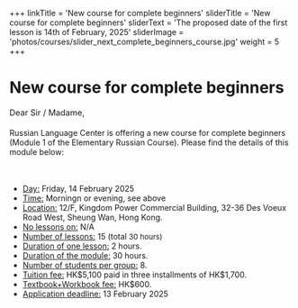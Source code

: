 +++
linkTitle = 'New course for complete beginners'
sliderTitle = 'New course for complete beginners'
sliderText = 'The proposed date of the first lesson is 14th of February, 2025'
sliderImage = 'photos/courses/slider_next_complete_beginners_course.jpg'
weight = 5
+++

# New course for complete beginners

<div><span size="2" style="font-size: 11pt;">Dear Sir / Madame,</span></div>
<div><span size="2" style="font-size: 11pt;">&nbsp;</span></div>
<div>
<div>Russian Language Center is offering a new course for complete beginners (Module 1 of the Elementary Russian Course). Please find the details of this module below:</div>
<br /> <br />
<ul>
<li><span style="text-decoration: underline;">Day:</span>&nbsp;Friday,&nbsp;14&nbsp;February 2025</li>
<li><span style="text-decoration: underline;">Time:</span>&nbsp;Morningn or evening, see above</li>
<li><span style="text-decoration: underline;">Location:</span> 12/F, Kingdom Power Commercial Building, 32-36 Des Voeux Road West, Sheung Wan, Hong Kong.</li>
<li><span style="text-decoration: underline;">No lessons on:</span>&nbsp;N/A</li>
<li><span style="text-decoration: underline;">Number of lessons:</span> 15<span>&nbsp;(total</span><span size="2" style="font-size: small;">&nbsp;30 hours)</span></li>
<li><span style="text-decoration: underline;">Duration of one lesson:</span> 2 hours.</li>
<li><span style="text-decoration: underline;">Duration of the module:</span> 30 hours.</li>
<li><span style="text-decoration: underline;">Number of students per group:</span> 8.</li>
<li><span style="text-decoration: underline;">Tuition fee:</span> HK$5,100 paid in three installments of HK$1,700.</li>
<li><span style="text-decoration: underline;">Textbook<span>+Workbook</span> fee:</span> HK$600.</li>
<li><span style="text-decoration: underline;">Application deadline:</span>&nbsp;13 February<span>&nbsp;2025</span></li>
</ul>
</div><div class = "clear"></div>
